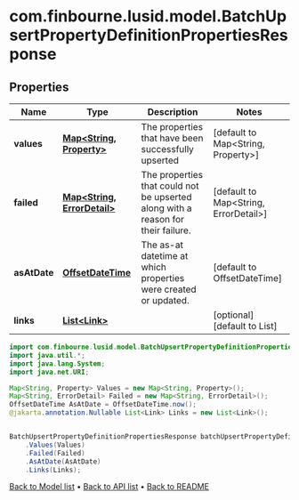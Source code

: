 # com.finbourne.lusid.model.BatchUpsertPropertyDefinitionPropertiesResponse

## Properties

Name | Type | Description | Notes
------------ | ------------- | ------------- | -------------
**values** | [**Map&lt;String, Property&gt;**](Property.md) | The properties that have been successfully upserted | [default to Map<String, Property>]
**failed** | [**Map&lt;String, ErrorDetail&gt;**](ErrorDetail.md) | The properties that could not be upserted along with a reason for their failure. | [default to Map<String, ErrorDetail>]
**asAtDate** | [**OffsetDateTime**](OffsetDateTime.md) | The as-at datetime at which properties were created or updated. | [default to OffsetDateTime]
**links** | [**List&lt;Link&gt;**](Link.md) |  | [optional] [default to List<Link>]

```java
import com.finbourne.lusid.model.BatchUpsertPropertyDefinitionPropertiesResponse;
import java.util.*;
import java.lang.System;
import java.net.URI;

Map<String, Property> Values = new Map<String, Property>();
Map<String, ErrorDetail> Failed = new Map<String, ErrorDetail>();
OffsetDateTime AsAtDate = OffsetDateTime.now();
@jakarta.annotation.Nullable List<Link> Links = new List<Link>();


BatchUpsertPropertyDefinitionPropertiesResponse batchUpsertPropertyDefinitionPropertiesResponseInstance = new BatchUpsertPropertyDefinitionPropertiesResponse()
    .Values(Values)
    .Failed(Failed)
    .AsAtDate(AsAtDate)
    .Links(Links);
```


[Back to Model list](../README.md#documentation-for-models) &#8226; [Back to API list](../README.md#documentation-for-api-endpoints) &#8226; [Back to README](../README.md)
